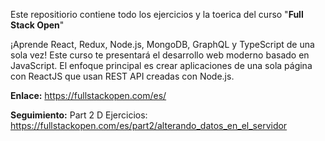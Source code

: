 Este repositiorio contiene todo los ejercicios y la toerica del curso "**Full Stack Open**"

¡Aprende React, Redux, Node.js, MongoDB, GraphQL y TypeScript de una sola vez! Este curso te presentará el desarrollo web moderno basado en JavaScript. El enfoque principal es crear aplicaciones de una sola página con ReactJS que usan REST API creadas con Node.js.

**Enlace:** https://fullstackopen.com/es/ 

**Seguimiento:**
Part 2 D Ejercicios: https://fullstackopen.com/es/part2/alterando_datos_en_el_servidor
